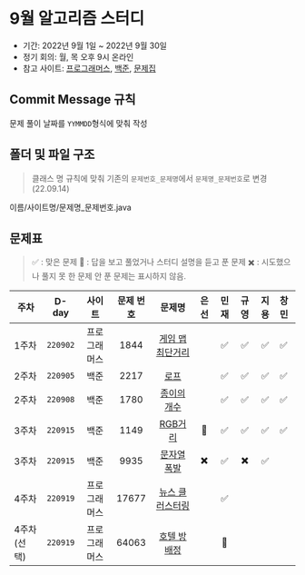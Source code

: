9월 알고리즘 스터디
==================
- 기간: 2022년 9월 1일 ~ 2022년 9월 30일
- 정기 회의: 월, 목 오후 9시 온라인
- 참고 사이트: [프로그래머스](https://programmers.co.kr/learn/challenges),
[백준](https://www.acmicpc.net/),
[문제집](https://github.com/encrypted-def/basic-algo-lecture)

## Commit Message 규칙
문제 풀이 날짜를 `YYMMDD`형식에 맞춰 작성

## 폴더 및 파일 구조
>클래스 명 규칙에 맞춰 기존의 `문제번호_문제명`에서 `문제명_문제번호`로 변경 (22.09.14)

이름/사이트명/문제명_문제번호.java


## 문제표
>:white_check_mark: : 맞은 문제
>:small_red_triangle: : 답을 보고 풀었거나 스터디 설명을 듣고 푼 문제
>:heavy_multiplication_x: : 시도했으나 풀지 못 한 문제
>안 푼 문제는 표시하지 않음.

주차 |  D-day  | 사이트 | 문제 번호 | 문제명 | 은선 | 민재 | 규영 | 지용 | 창민
----|:-------:|:----:|:-------:|:----:|:---:|:---:|:---:|:---:|:----
1주차|`220902`|프로그래머스|1844|[게임 맵 최단거리](https://school.programmers.co.kr/learn/courses/30/lessons/1844)|| :white_check_mark: | :white_check_mark: | :white_check_mark: | :white_check_mark: |
2주차|`220905`|백준|2217|[로프](https://www.acmicpc.net/problem/2217)|| :white_check_mark: | :white_check_mark: | :white_check_mark: | :white_check_mark: |
2주차|`220908`|백준|1780|[종이의 개수](https://www.acmicpc.net/problem/1780)|| :white_check_mark: | :white_check_mark: | :white_check_mark: | :white_check_mark: |
3주차|`220915`|백준|1149|[RGB거리](https://www.acmicpc.net/problem/1149)|:small_red_triangle:| :white_check_mark: | :white_check_mark: | :white_check_mark: | :white_check_mark: |
3주차|`220915`|백준|9935|[문자열 폭발](https://www.acmicpc.net/problem/9935)|:heavy_multiplication_x:| :white_check_mark: | :heavy_multiplication_x: | :white_check_mark: |
4주차|`220919`|프로그래머스|17677|[뉴스 클러스터링](https://school.programmers.co.kr/learn/courses/30/lessons/17677)||:white_check_mark:|||
4주차(선택)|`220919`|프로그래머스|64063|[호텔 방 배정](https://school.programmers.co.kr/learn/courses/30/lessons/64063)||:small_red_triangle:|||
